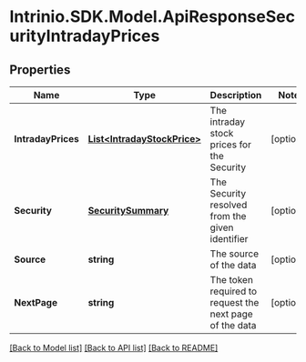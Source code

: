 # Intrinio.SDK.Model.ApiResponseSecurityIntradayPrices
## Properties

Name | Type | Description | Notes
------------ | ------------- | ------------- | -------------
**IntradayPrices** | [**List&lt;IntradayStockPrice&gt;**](IntradayStockPrice.md) | The intraday stock prices for the Security | [optional] 
**Security** | [**SecuritySummary**](SecuritySummary.md) | The Security resolved from the given identifier | [optional] 
**Source** | **string** | The source of the data | [optional] 
**NextPage** | **string** | The token required to request the next page of the data | [optional] 

[[Back to Model list]](../README.md#documentation-for-models) [[Back to API list]](../README.md#documentation-for-api-endpoints) [[Back to README]](../README.md)

